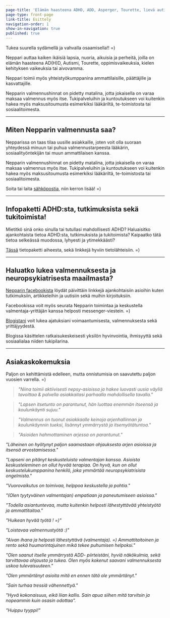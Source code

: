 ```yaml
---
page-title: 'Elämän haasteena ADHD, ADD, Asperger, Tourette, lievä autismi?'
page-type: front-page
link-title: Esittely
navigation-order: 1
show-in-navigation: true
published: true
---
```













Tukea suurella sydämellä ja vahvalla osaamisella!! =)

Neppari auttaa kaiken ikäisiä lapsia, nuoria, aikuisia ja perheitä, joilla on elämän haasteena AD(H)D, Autismi, Tourette, oppimisvaikeuksia, kielen kehityksen vaikeuksia tai aivovamma. 

Neppari toimii myös yhteistyökumppanina ammattilaisille, päättäjille ja kasvattajille.

Nepparin valmennushinnat on pidetty matalina, jotta jokaisella on varaa maksaa valmennus myös itse. Tukipalveluihin ja kuntoutukseen voi kuitenkin hakea myös maksusitoumusta esimerkiksi lääkäriltä, te-toimistosta tai sosiaalitoimesta.


___

## Miten Nepparin valmennusta saa?

Nepparissa on taas tilaa uusille asiakkaille, joten voit olla suoraan yhteydessä minuun tai puhua valmennustarpeesta lääkärin, sosiaalityöntekijän tai muun ammattilaisen kanssa.

Nepparin valmennushinnat on pidetty matalina, jotta jokaisella on varaa maksaa valmennus myös itse. Tukipalveluihin ja kuntoutukseen voi kuitenkin hakea myös maksusitoumusta esimerkiksi lääkäriltä, te-toimistosta tai sosiaalitoimesta.

Soita tai laita [sähköpostia](/ota-yhteytta), niin kerron lisää! =)

___

## Infopaketti ADHD:sta, tutkimuksista sekä tukitoimista!

Mietitkö sinä onko sinulla tai tutullasi mahdollisesti ADHD?
Haluaisitko ajankohtaista tietoa ADHD:sta, tutkimuksista ja tukitoimista?
Kaipaatko tätä tietoa selkeässä muodossa, lyhyesti ja ytimekkäästi?

[Tässä](/pieni-adhd-infopaketti) tietopaketti aiheesta, sekä linkkejä hyviin tietolähteisiin. =)

___

## Haluatko lukea valmennuksesta ja neuropsykiatrisesta maailmasta?

[Nepparin facebookista](https://facebook.com/valmennuskeskus.neppari) löydät päivittäin linkkejä ajankohtaisiin asioihin kuten tutkimuksiin, artikkeleihin ja uutisiin sekä muihin kirjoituksiin. 

Facebookissa voit myös seurata Nepparin toimintaa ja keskustella valmentaja-yrittäjän kanssa helposti messenger-viestein. =)

[Blogistani](/blogi) voit lukea ajatuksiani voimaantumisesta, valmennuksesta sekä yrittäjyydestä. 

Blogissa käsittelen ratkaisukeskeisesti yksilön hyvinvointia, ihmisyyttä sekä sosiaalialaa niiden tukipilarina.

___

## Asiakaskokemuksia

Paljon on kehittämistä edelleen, mutta onnistumisia on saavutettu paljon vuosien varrella. =)

> _"Niina toimii aktiivisesti nepsy-asioissa ja hakee luovasti uusia väyliä tavoittaa & palvella  asiakkaitasi parhaalla mahdollisella tavalla."_

> _"Lapsen itsetunto on parantunut, hän luottaa enemmän itseensä ja koulunkäynti sujuu."_

> _"Valmennus on tuonut asiakkaalle keinoja arjenhallinnan ja koulunkäynnin tueksi, lisännyt ymmärrystä ja itsemyötätuntoa."_

> _"Asioiden hahmottaminen arjessa on parantunut."_

_"Läheinen on hyötynyt paljon saamastaan ohjauksesta arjen asioissa ja itsensä arvostamisessa."_

_"Lapseni on pitänyt keskusteluista valmentajan kanssa. Asioista keskusteleminen on ollut hyvää terapiaa. On hyvä, kun on  ollut keskustelukumppanina henkilö, joka ymmärtää neuropsykiatrisista ongelmista."_

_"Vuorovaikutus on toimivaa, helppoa keskustella ja pohtia."_

_"(Olen tyytyväinen valmentajan) empatiaan ja paneutumiseen asioissa."_

_"Todella asiantuntevaa, mutta kuitenkin helposti lähestyttävää yhteistyötä ja ammattitaitoa."_

_"Huikean hyvää työtä ! =)"_

_"Loistavaa valmennustyötä :)"_

_"Aivan ihana ja helposti lähestyttävä (valmentaja). =) Ammattitaitoinen ja rento sekä huumorintajuinen mikä tekee puhumisen helpoksi."_

_"Olen saanut itselle ymmärrystä ADD- piirteistäni, hyviä näkökulmia, sekä tarvittavaa ohjausta ja tukea. Olen myös kokenut saavani valmennuksesta uskoa tulevaisuuteen."_

_"Olen ymmärtänyt asioita mitä en ennen tätä ole ymmärtänyt."_

_"Sain turhaa tressiä vähennettyä."_

_"Hyvä kokonaisuus, eikä liian kallis. Sain apua siihen mitä tarvitsin ja nopeammin kuin osasin odottaa"._

_"Huippu tyyppi!"_
